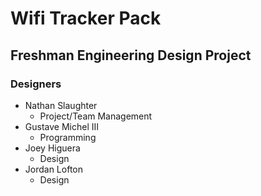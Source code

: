 # Wifi Tracker Pack  
## Freshman Engineering Design Project  

### Designers  
- Nathan Slaughter
	* Project/Team Management
- Gustave Michel III
	* Programming
- Joey Higuera
	* Design
- Jordan Lofton
	* Design